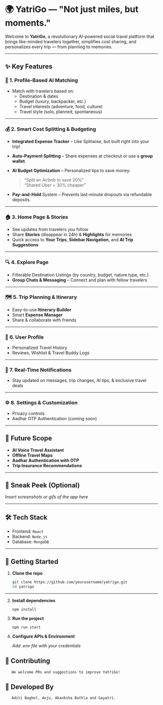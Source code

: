 # 🌍 YatriGo — "Not just miles, but moments."

Welcome to **YatriGo**, a revolutionary AI-powered social travel platform that brings like-minded travelers together, simplifies cost sharing, and personalizes every trip — from planning to memories.


---

## ✨ Key Features

### 🔗 **1. Profile-Based AI Matching**
- Match with travelers based on:
  - Destination & dates
  - Budget (luxury, backpacker, etc.)
  - Travel interests (adventure, food, culture)
  - Travel style (solo, planned, spontaneous)

---

### 💰 **2. Smart Cost Splitting & Budgeting**
- **Integrated Expense Tracker** – Like Splitwise, but built right into your trip!
- **Auto-Payment Splitting** – Share expenses at checkout or use a **group wallet**.
- **AI Budget Optimization** – Personalized tips to save money:
  > “Split an Airbnb to save 20%”  
  > “Shared Uber = 30% cheaper”

- **Pay-and-Hold** System – Prevents last-minute dropouts via refundable deposits.

---

### 🏠 **3. Home Page & Stories**
- See updates from travelers you follow
- Share **Stories** (disappear in 24h) & **Highlights** for memories
- Quick access to **Your Trips**, **Sidebar Navigation**, and **AI Trip Suggestions**

---

### 🔍 **4. Explore Page**
- Filterable Destination Listings (by country, budget, nature type, etc.)
- **Group Chats & Messaging** – Connect and plan with fellow travelers

---

### 🗺️ **5. Trip Planning & Itinerary**
- Easy-to-use **Itinerary Builder**
- Smart **Expense Manager**
- Share & collaborate with friends

---

### 👤 **6. User Profile**
- Personalized Travel History
- Reviews, Wishlist & Travel Buddy Logs

---

### 🔔 **7. Real-Time Notifications**
- Stay updated on messages, trip changes, AI tips, & exclusive travel deals

---

### ⚙️ **8. Settings & Customization**
- Privacy controls
- Aadhar OTP Authentication (coming soon)

---

## 🔮 Future Scope
- **AI Voice Travel Assistant**
- **Offline Travel Maps**
- **Aadhar Authentication with OTP**
- **Trip Insurance Recommendations**
  
---

## 📸 Sneak Peek (Optional)
*Insert screenshots or gifs of the app here*

---

## 🛠️ Tech Stack
- Frontend: `React` 
- Backend: `Node.js` 
- Database: `MongoDB`
  
---

## 🚀 Getting Started

1. **Clone the repo**
   ```bash
   git clone https://github.com/yourusername/yatrigo.git
   cd yatrigo

---

 2. **Install dependencies**

    ```npm install```

 3. **Run the project**

    ```npm run start```

 4. **Configure APIs & Environment**

    *Add .env file with your credentials*


## 🤝 Contributing

       We welcome PRs and suggestions to improve YatriGo!

       
## 👾 Developed By
       Aditi Baghel, Anju, Akanksha Bathla and Gayatri.
